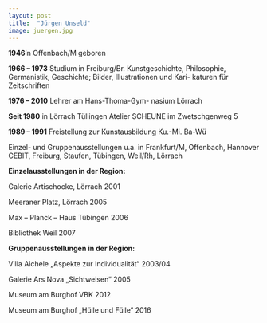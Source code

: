 ```yaml
---
layout: post
title:  "Jürgen Unseld"
image: juergen.jpg
---
```


**1946**in Offenbach/M geboren

**1966 – 1973** Studium in Freiburg/Br.
Kunstgeschichte, Philosophie, Germanistik,
Geschichte; Bilder, Illustrationen und Kari-
katuren für Zeitschriften

**1976 – 2010** Lehrer am Hans-Thoma-Gym-
nasium Lörrach

**Seit 1980** in Lörrach Tüllingen
Atelier SCHEUNE im Zwetschgenweg 5

**1989 – 1991** Freistellung zur Kunstausbildung
Ku.-Mi. Ba-Wü

Einzel- und Gruppenausstellungen u.a. in Frankfurt/M, Offenbach, Hannover CEBIT, Freiburg, Staufen, Tübingen, Weil/Rh, Lörrach

**Einzelausstellungen in der Region:**

Galerie Artischocke, Lörrach 2001

Meeraner Platz, Lörrach 2005

Max – Planck – Haus   Tübingen 2006

Bibliothek Weil 2007

**Gruppenausstellungen in der Region:**

Villa Aichele „Aspekte zur Individualität“ 2003/04

Galerie Ars Nova „Sichtweisen“ 2005

Museum am Burghof VBK 2012

Museum am Burghof „Hülle und Fülle“ 2016
